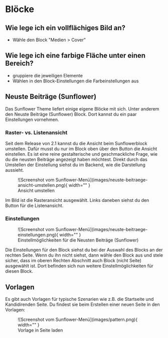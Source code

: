 # Blöcke

## Wie lege ich ein vollflächiges Bild an?
- Wähle den Block "Medien > Cover"

## Wie lege ich eine farbige Fläche unter einen Bereich?
- gruppiere die jeweiligen Elemente
- Wählen in den Block-Einstellungen die Farbeinstellungen aus

## Neuste Beiträge (Sunflower)
Das Sunflower Theme liefert einige eigene Blöcke mit sich. Unter anderem den Neuste Beiträge (Sunflower) Block. Dort kannst du ein paar Einstellungen vornehmen.

### Raster- vs. Listenansicht
Seit dem Release von 2.1 kannst du die Ansicht beim Sunflowerblock umstellen. Dafür musst du nur im Block oben über den Button die Ansicht einstellen. Es ist eine reine gestalterische und geschmackliche Frage, wie du die neusten Beiträge angezeigt haben möchtest. Direkt durch das Umstellen der Einstellung siehst du im Backend, wie die Darstellung aussieht.
<figure markdown="span">
  ![Screenshot vom Sunflower-Menü](images/neuste-beitraege-ansicht-umstellen.png){ width="" }
  <figcaption>Ansicht umstellen</figcaption>
</figure>

Im Bild ist die Rasteransicht ausgewählt. Links daneben siehst du den Button für die Listenansicht.

### Einstellungen
<figure markdown="span">
  ![Screenshot vom Sunflower-Menü](images/neuste-beitraege-einstellungen.png){ width="" }
  <figcaption>Einstellmöglichkeiten für die Neusten Beiträge (Sunflower)</figcaption>
</figure>

Die Einstellungen für den Block siehst du bei der Auswahl des Blocks an der rechten Seite. Wenn du ihn nicht siehst, dann wähle den Block aus und stele sicher, dass im oberen Rechten Abschnitt auch Block (nicht Seite) ausgewählt ist. Dort befinden sich nun weitere Einstellmöglichkeiten für diesen Block.

## Vorlagen
Es gibt auch Vorlagen für typische Szenarien wie z.B. die Startseite und Kandidirenden Seite. Du findest sie beim Erstellen einer neuen Seite in den Vorlagen:
<figure markdown="span">
  ![Screenshot vom Sunflower-Menü](images/pattern.png){ width="" }
  <figcaption>Vorlage in Seite laden</figcaption>
</figure>
